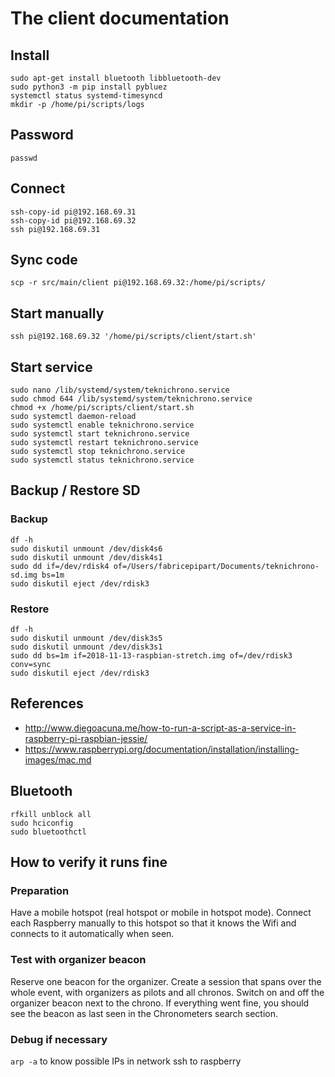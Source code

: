 # The client documentation

## Install

```
sudo apt-get install bluetooth libbluetooth-dev
sudo python3 -m pip install pybluez
systemctl status systemd-timesyncd
mkdir -p /home/pi/scripts/logs
```

## Password

```passwd```


## Connect

```
ssh-copy-id pi@192.168.69.31
ssh-copy-id pi@192.168.69.32
ssh pi@192.168.69.31
```


## Sync code
```
scp -r src/main/client pi@192.168.69.32:/home/pi/scripts/
```

## Start manually
```
ssh pi@192.168.69.32 '/home/pi/scripts/client/start.sh'
```

## Start service

```
sudo nano /lib/systemd/system/teknichrono.service
sudo chmod 644 /lib/systemd/system/teknichrono.service
chmod +x /home/pi/scripts/client/start.sh
sudo systemctl daemon-reload
sudo systemctl enable teknichrono.service
sudo systemctl start teknichrono.service
sudo systemctl restart teknichrono.service
sudo systemctl stop teknichrono.service
sudo systemctl status teknichrono.service
```

## Backup / Restore SD

### Backup
```
df -h
sudo diskutil unmount /dev/disk4s6
sudo diskutil unmount /dev/disk4s1
sudo dd if=/dev/rdisk4 of=/Users/fabricepipart/Documents/teknichrono-sd.img bs=1m
sudo diskutil eject /dev/rdisk3
```

### Restore
```
df -h
sudo diskutil unmount /dev/disk3s5
sudo diskutil unmount /dev/disk3s1
sudo dd bs=1m if=2018-11-13-raspbian-stretch.img of=/dev/rdisk3 conv=sync
sudo diskutil eject /dev/rdisk3
```

## References

* http://www.diegoacuna.me/how-to-run-a-script-as-a-service-in-raspberry-pi-raspbian-jessie/
* https://www.raspberrypi.org/documentation/installation/installing-images/mac.md

## Bluetooth

```
rfkill unblock all
sudo hciconfig
sudo bluetoothctl
```

## How to verify it runs fine

### Preparation

Have a mobile hotspot (real hotspot or mobile in hotspot mode).
Connect each Raspberry manually to this hotspot so that it knows the Wifi and connects to it automatically when seen.

### Test with organizer beacon

Reserve one beacon for the organizer. Create a session that spans over the whole event, with organizers as pilots and all chronos.
Switch on and off the organizer beacon next to the chrono. If everything went fine, you should see the beacon as last seen in the Chronometers search section.

### Debug if necessary

```arp -a``` to know possible IPs in network
ssh to raspberry
